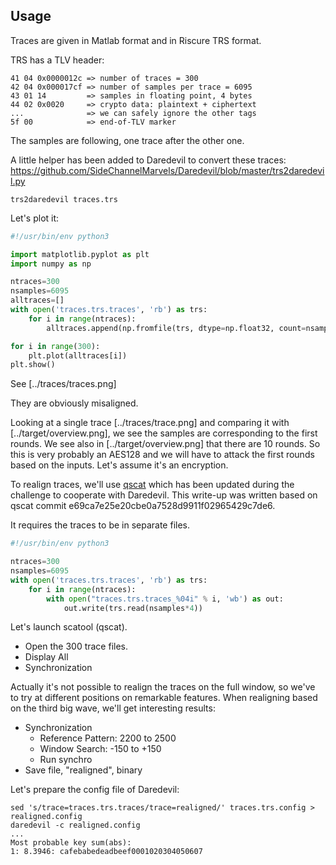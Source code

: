 Usage
-----

Traces are given in Matlab format and in Riscure TRS format.

TRS has a TLV header:

```
41 04 0x0000012c => number of traces = 300
42 04 0x000017cf => number of samples per trace = 6095
43 01 14         => samples in floating point, 4 bytes
44 02 0x0020     => crypto data: plaintext + ciphertext
...              => we can safely ignore the other tags
5f 00            => end-of-TLV marker
```

The samples are following, one trace after the other one.

A little helper has been added to Daredevil to convert these traces: https://github.com/SideChannelMarvels/Daredevil/blob/master/trs2daredevil.py

```
trs2daredevil traces.trs
```

Let's plot it:

```python
#!/usr/bin/env python3

import matplotlib.pyplot as plt
import numpy as np

ntraces=300
nsamples=6095
alltraces=[]
with open('traces.trs.traces', 'rb') as trs:
    for i in range(ntraces):
        alltraces.append(np.fromfile(trs, dtype=np.float32, count=nsamples))

for i in range(300):
    plt.plot(alltraces[i])
plt.show()
```

See [../traces/traces.png]

They are obviously misaligned.

Looking at a single trace [../traces/trace.png] and comparing it with [../target/overview.png], we see the samples are corresponding to the first rounds.
We see also in [../target/overview.png] that there are 10 rounds.
So this is very probably an AES128 and we will have to attack the first rounds based on the inputs.
Let's assume it's an encryption.

To realign traces, we'll use [qscat](https://github.com/FdLSifu/qscat) which has been updated during the challenge to cooperate with Daredevil.
This write-up was written based on qscat commit e69ca7e25e20cbe0a7528d9911f02965429c7de6.

It requires the traces to be in separate files.

```python
#!/usr/bin/env python3

ntraces=300
nsamples=6095
with open('traces.trs.traces', 'rb') as trs:
    for i in range(ntraces):
        with open("traces.trs.traces_%04i" % i, 'wb') as out:
            out.write(trs.read(nsamples*4))
```

Let's launch scatool (qscat).

* Open the 300 trace files.
* Display All
* Synchronization

Actually it's not possible to realign the traces on the full window, so we've to try at different positions on remarkable features.
When realigning based on the third big wave, we'll get interesting results:

* Synchronization
  * Reference Pattern: 2200 to 2500
  * Window Search: -150 to +150
  * Run synchro
* Save file, "realigned", binary

Let's prepare the config file of Daredevil:

```
sed 's/trace=traces.trs.traces/trace=realigned/' traces.trs.config > realigned.config
daredevil -c realigned.config
...
Most probable key sum(abs):
1: 8.3946: cafebabedeadbeef0001020304050607
```
